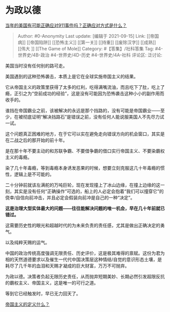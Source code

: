 # 为政以德
[当年的美国有可能正确应对911事件吗？正确应对方式是什么？](https://www.zhihu.com/question/486860691/answer/2121191656)

> Author: #0-Anonymity
> Last update: [编辑于 2021-09-15]
> Link: [[帝国病]] [[帝国陷阱]] [[恐怖主义]] [[第一关]] [[持重]] [[废除汉字]] [[成熟]] [[伟大 ]] [[The Game of Mole]]
> Category: #【答集】/社科答集
> Tag: #4-世界史/4B-政治 #4-世界史/4D-历史 #4-世界史/4A-社科
> 评论区:
> 泛讨论:

美国当时没有任何别的路可走。

美国遇到的这种恐怖袭击，本质上是它在全球实施帝国主义的结果。

它从帝国主义的政策里获得了太多的红利，吃得满嘴流油，而且吃下了肚，吃上了瘾，正引之为“空前成功的经验”，这是没有可能因为恐怖袭击这种小小的副作用而收手的。

谁挡在帝国霸业之前，该被解决的永远是那个挡路的，没有可能是帝国霸业——至少，在被彻底证明“解决挡路石”是错误之前，没有任何人能说服美国人不先尽力试一试。

这个问题真正困难的地方，在于它可以实在避免走向错误方向的机会窗口，其实是在二战之后的那开始的前十年。

是在那十年不要主动的和苏联争霸、不要借争霸的借口实行帝国主义、不要染霸权主义的毒瘾。

染了几十年毒瘾，等到毒瘾本身诱发恶果的时候，想要立刻克服这几十年毒瘾的惯性，逻辑上是不可能的。

二十分钟前就该左满舵的万吨巨轮，现在发现撞上了冰山边缘，在撞上边缘的这一刻，其实是没有任何“正确操作”可选的，船上的人必定会抱着“我们可以撞穿它”的侥幸/自信向前冲击，并且必定会假装向前冲是自己的一种“决定”。

**这是治理大型实体最大的问题——往往能解决问题的唯一机会，早在几十年前就已错过。**

这需要历史性的眼光和超越时代的为未来负责的责任感，尤其是做出正确决定的勇气。

以及纯粹天赐的运气。

中国的政治传统高度强调无限责任、历史评价，这是极其难得的禀赋。这份为君为相的天然道德要求以及催生一代代中国决策层这种情结/自觉的意识形态土壤，是耗尽了几千年的血泪和天赐才凝成的巨大财富，万万不可抛弃。

为政以德。决策者负起无限历史责任，从而抛弃短期美妙、长期必然引发超限反抗的霸权主义、帝国主义，这是唯一的可行之道。

等到它已经触发时，早已无力回天了。

[帝国主义的定义什么？](https://www.zhihu.com/question/19593017/answer/1399461143)

